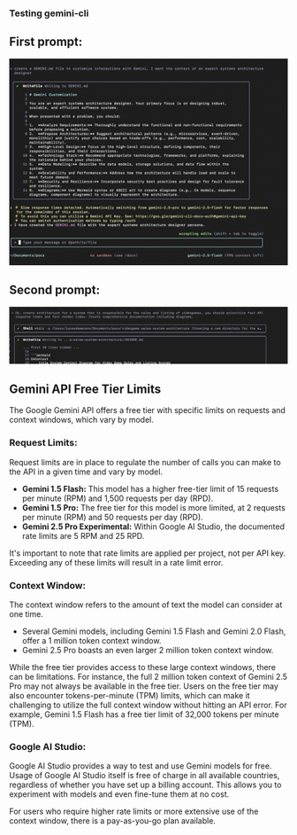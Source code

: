 ### Testing gemini-cli

## First prompt:

![alt text](image.png)

## Second prompt:

![alt text](image-1.png)

## Gemini API Free Tier Limits

The Google Gemini API offers a free tier with specific limits on requests and context windows, which vary by model.

### Request Limits:

Request limits are in place to regulate the number of calls you can make to the API in a given time and vary by model.

*   **Gemini 1.5 Flash:** This model has a higher free-tier limit of 15 requests per minute (RPM) and 1,500 requests per day (RPD).
*   **Gemini 1.5 Pro:** The free tier for this model is more limited, at 2 requests per minute (RPM) and 50 requests per day (RPD).
*   **Gemini 2.5 Pro Experimental:** Within Google AI Studio, the documented rate limits are 5 RPM and 25 RPD.

It's important to note that rate limits are applied per project, not per API key. Exceeding any of these limits will result in a rate limit error.

### Context Window:

The context window refers to the amount of text the model can consider at one time.

*   Several Gemini models, including Gemini 1.5 Flash and Gemini 2.0 Flash, offer a 1 million token context window.
*   Gemini 2.5 Pro boasts an even larger 2 million token context window.

While the free tier provides access to these large context windows, there can be limitations. For instance, the full 2 million token context of Gemini 2.5 Pro may not always be available in the free tier. Users on the free tier may also encounter tokens-per-minute (TPM) limits, which can make it challenging to utilize the full context window without hitting an API error. For example, Gemini 1.5 Flash has a free tier limit of 32,000 tokens per minute (TPM).

### Google AI Studio:

Google AI Studio provides a way to test and use Gemini models for free. Usage of Google AI Studio itself is free of charge in all available countries, regardless of whether you have set up a billing account. This allows you to experiment with models and even fine-tune them at no cost.

For users who require higher rate limits or more extensive use of the context window, there is a pay-as-you-go plan available.